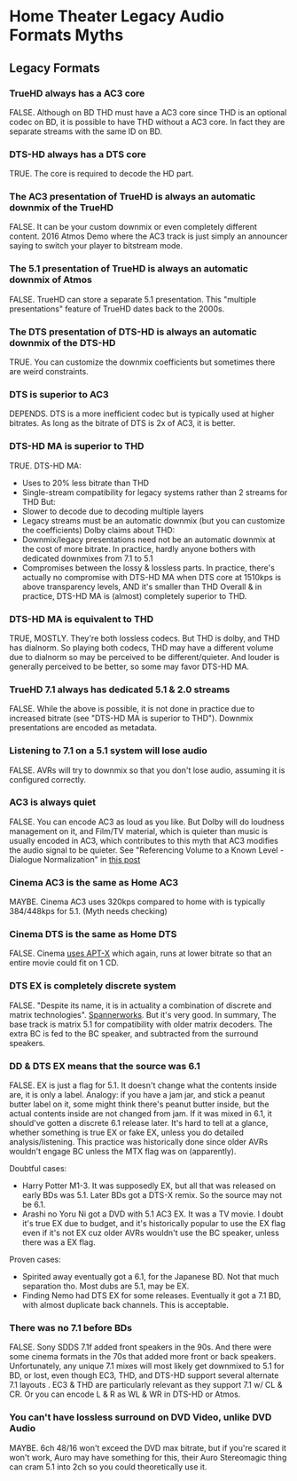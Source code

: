 # Home Theater Legacy Audio Formats Myths

## Legacy Formats

### TrueHD always has a AC3 core
FALSE. Although on BD THD must have a AC3 core since THD is an optional codec on BD, it is possible to have THD without a AC3 core. In fact they are separate streams with the same ID on BD.

### DTS-HD always has a DTS core
TRUE. The core is required to decode the HD part.

### The AC3 presentation of TrueHD is always an automatic downmix of the TrueHD
FALSE. It can be your custom downmix or even completely different content. 2016 Atmos Demo where the AC3 track is just simply an announcer saying to switch your player to bitstream mode.

### The 5.1 presentation of TrueHD is always an automatic downmix of Atmos
FALSE. TrueHD can store a separate 5.1 presentation. This "multiple presentations" feature of TrueHD dates back to the 2000s.

### The DTS presentation of DTS-HD is always an automatic downmix of the DTS-HD
TRUE. You can customize the downmix coefficients but sometimes there are weird constraints.

### DTS is superior to AC3
DEPENDS. DTS is a more inefficient codec but is typically used at higher bitrates. As long as the bitrate of DTS is 2x of AC3, it is better.

### DTS-HD MA is superior to THD
TRUE. DTS-HD MA:
- Uses to 20% less bitrate than THD
- Single-stream compatibility for legacy systems rather than 2 streams for THD
But:
- Slower to decode due to decoding multiple layers
- Legacy streams must be an automatic downmix (but you can customize the coefficients)
Dolby claims about THD:
- Downmix/legacy presentations need not be an automatic downmix at the cost of more bitrate. In practice, hardly anyone bothers with dedicated downmixes from 7.1 to 5.1
- Compromises between the lossy & lossless parts. In practice, there's actually no compromise with DTS-HD MA when DTS core at 1510kps is above transparency levels, AND it's smaller than THD
Overall & in practice, DTS-HD MA is (almost) completely superior to THD.

### DTS-HD MA is equivalent to THD
TRUE, MOSTLY. They're both lossless codecs. But THD is dolby, and THD has dialnorm. So playing both codecs, THD may have a different volume due to dialnorm so may be perceived to be different/quieter. And louder is generally perceived to be better, so some may favor DTS-HD MA.

### TrueHD 7.1 always has dedicated 5.1 & 2.0 streams
FALSE. While the above is possible, it is not done in practice due to increased bitrate (see "DTS-HD MA is superior to THD"). Downmix presentations are encoded as metadata.

### Listening to 7.1 on a 5.1 system will lose audio
FALSE. AVRs will try to downmix so that you don't lose audio, assuming it is configured correctly.

### AC3 is always quiet
FALSE. You can encode AC3 as loud as you like. But Dolby will do loudness management on it, and Film/TV material, which is quieter than music is usually encoded in AC3, which contributes to this myth that AC3 modifies the audio signal to be quieter. See "Referencing Volume to a Known Level - Dialogue Normalization" in [this post](https://forum.doom9.org/showthread.php?s=&threadid=56020)

### Cinema AC3 is the same as Home AC3
MAYBE. Cinema AC3 uses 320kps compared to home with is typically 384/448kps for 5.1.
(Myth needs checking)

### Cinema DTS is the same as Home DTS
FALSE. Cinema [uses APT-X](https://en.wikipedia.org/wiki/DTS_(sound_system)#Theatrical_use) which again, runs at lower bitrate so that an entire movie could fit on 1 CD.

### DTS EX is completely discrete system
FALSE. "Despite its name, it is in actuality a combination of discrete and matrix technologies". [Spannerworks](http://www.spannerworks.net/reference/10_9a.asp). But it's very good. In summary, The base track is matrix 5.1 for compatibility with older matrix decoders. The extra BC is fed to the BC speaker, and subtracted from the surround speakers.

### DD & DTS EX means that the source was 6.1
FALSE. EX is just a flag for 5.1. It doesn't change what the contents inside are, it is only a label. Analogy: if you have a jam jar, and stick a peanut butter label on it, some might think there's peanut butter inside, but the actual contents inside are not changed from jam. If it was mixed in 6.1, it should've gotten a discrete 6.1 release later. It's hard to tell at a glance, whether something is true EX or fake EX, unless you do detailed analysis/listening. This practice was historically done since older AVRs wouldn't engage BC unless the MTX flag was on (apparently).

Doubtful cases:
- Harry Potter M1-3. It was supposedly EX, but all that was released on early BDs was 5.1. Later BDs got a DTS-X remix. So the source may not be 6.1.
- Arashi no Yoru Ni got a DVD with 5.1 AC3 EX. It was a TV movie. I doubt it's true EX due to budget, and it's historically popular to use the EX flag even if it's not EX cuz older AVRs wouldn't use the BC speaker, unless there was a EX flag.

Proven cases:
- Spirited away eventually got a 6.1, for the Japanese BD. Not that much separation tho. Most dubs are 5.1, may be EX. 
- Finding Nemo had DTS EX for some releases. Eventually it got a 7.1 BD, with almost duplicate back channels. This is acceptable.

### There was no 7.1 before BDs
FALSE. Sony SDDS 7.1f added front speakers in the 90s. And there were some cinema formats in the 70s that added more front or back speakers. Unfortunately, any unique 7.1 mixes will most likely get downmixed to 5.1 for BD, or lost, even though EC3, THD, and DTS-HD support several alternate 7.1 layouts . EC3 & THD are particularly relevant as they support 7.1 w/ CL & CR. Or you can encode L & R as WL & WR in DTS-HD or Atmos.

### You can't have lossless surround on DVD Video, unlike DVD Audio
MAYBE. 6ch 48/16 won't exceed the DVD max bitrate, but if you're scared it won't work, Auro may have something for this, their Auro Stereomagic thing can cram 5.1 into 2ch so you could theoretically use it.
